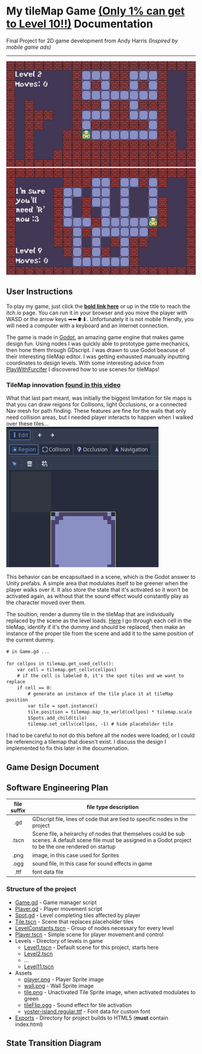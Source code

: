 # My tileMap Game [(Only 1% can get to Level 10!!)](https://legoguy32109.itch.io/only-1-can-make-it-to-level-10) Documentation

Final Project for 2D game development from Andy Harris *(Inspired by mobile game ads)*
* * *
![Level 2 screenshot](ScreenShots/Lv2.jpg)
![Level 9 screenshot](ScreenShots/Lv9.jpg)

## User Instructions

To play my game, just click the **[bold link here](https://legoguy32109.itch.io/only-1-can-make-it-to-level-10)** or up in the title to reach the itch.io page. You can run it in your browser and you move the player with WASD or the arrow keys ➡⬅⬆⬇. Unfortunately it is not mobile friendly, you will need a computer with a keyboard and an internet connection.

The game is made in [Godot](https://godotengine.org/), an amazing game engine that makes game design fun. Using nodes I was quickly able to prototype game mechanics, then hone them through GDscript. I was drawn to use Godot beacuse of their interesting tileMap editor. I was getting exhausted manually inputting coordinates to design levels. With some interesting advice from [PlayWithFurcifer](https://www.youtube.com/watch?v=5mGa2m_qCPQ) I discovered how to use scenes for tileMaps!

### TileMap innovation [found in this video](https://www.youtube.com/watch?v=5mGa2m_qCPQ)

What that last part meant, was initially the biggest limitation for tile maps is that you can draw reigons for Collisons, light Occlusions, or a connected Nav mesh for path finding. These features are fine for the walls that only need collision areas, but I needed player interacts to happen when I walked over these tiles...
![image of tileSet editor, it has limited functionality](ScreenShots/tileSetEditor.jpg)

This behavior can be encapsultaed in a scene, which is the Godot answer to Unity prefabs. A simple area that modulates itself to be greener when the player walks over it. It also store the state that it's activated so it won't be activated again, as without that the sound effect would constantly play as the character moved over them.

The soultion, render a dummy tile in the tileMap that are individually replaced by the scene as the level loads. [Here](Game.gd#L22) I go through each cell in the tileMap, identify if it's the dummy and should be replaced, then make an instance of the proper tile from the scene and add it to the same position of the current dummy.

```GDscript
# in Game.gd ...

for cellpos in tilemap.get_used_cells():
    var cell = tilemap.get_cellv(cellpos)
    # if the cell is labeled 0, it's the spot tiles and we want to replace 
    if cell == 0:
        # generate an instance of the tile place it at tileMap position
        var tile = spot.instance()
        tile.position = tilemap.map_to_world(cellpos) * tilemap.scale
        $Spots.add_child(tile)
        tilemap.set_cellv(cellpos, -1) # hide placeholder tile
```

I had to be careful to not do this before all the nodes were loaded, or I could be referencing a tilemap that doesn't exist. I discuss the design I implemented to fix this later in the documenation.

## Game Design Document

## Software Engineering Plan

|file suffix|file type description|
|:-:|-|
|.gd | GDscript file, lines of code that are tied to specific nodes in the project|
|.tscn| Scene file, a heirarchy of nodes that themselves could be sub scenes. A default scene file must be assigned in a Godot project to be the one rendered on startup|
|.png| image, in this case used for Sprites |
|.ogg | sound file, in this case for sound effects in game |
|.ttf | font data file |

### Structure of the project

- [Game.gd](Game.gd) - Game manager script
- [Player.gd](Player.gd) - Player movement script
- [Spot.gd](Spot.gd) - Level completing tiles affected by player
- [Tile.tscn](Tile.tscn) - Scene that replaces placeholder tiles
- [LevelConstants.tscn](LevelConstants.tscn) - Group of nodes necessary for every level
- [Player.tscn](Player.tscn) - Simple scene for player movement and control
- Levels - Directory of levels in game
  - [Level1.tscn](Levels/Level1.tscn) - Default scene for this project, starts here
  - [Level2.tscn](Levels/Level2.tscn)
  - ...
  - [Level11.tscn](Levels/Level11.tscn)
- Assets
  - [player.png](Assets/player.png) - Player Sprite image
  - [wall.png](Assets/wall.png) - Wall Sprite image
  - [tile.png](Assets/tile.png) - Unactivated Tile Sprite image, when activated modulates to green
  - [tileFlip.ogg](Assets/tileFlip.ogg) - Sound effect for tile activation
  - [yoster-island.regular.ttf](Assets/yoster-island.regular.ttf) - Font data for custom font
- [Exports](./Exports/) - Directory for project builds to HTML5 (**must** contain index.html)
  
## State Transition Diagram
